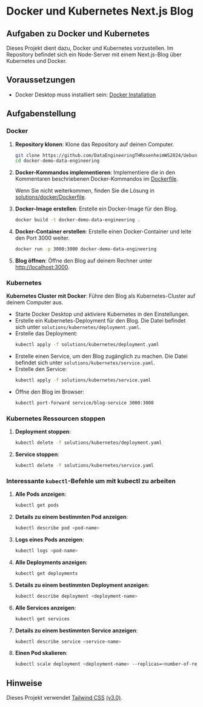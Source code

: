 # Docker und Kubernetes Next.js Blog

## Aufgaben zu Docker und Kubernetes

Dieses Projekt dient dazu, Docker und Kubernetes vorzustellen. Im Repository befindet sich ein Node-Server mit einem Next.js-Blog über Kubernetes und Docker.

## Voraussetzungen

- Docker Desktop muss installiert sein: [Docker Installation](https://docs.docker.com/get-docker/)

## Aufgabenstellung

### Docker

1. **Repository klonen**: Klone das Repository auf deinen Computer.

   ```bash
   git clone https://github.com/DataEngineeringTHRosenheimWS2024/Uebungen
   cd docker-demo-data-engineering
   ```

2. **Docker-Kommandos implementieren**: Implementiere die in den Kommentaren beschriebenen Docker-Kommandos im [Dockerfile](Dockerfile).

   Wenn Sie nicht weiterkommen, finden Sie die Lösung in [solutions/docker/Dockerfile](solutions/docker/Dockerfile).

3. **Docker-Image erstellen**: Erstelle ein Docker-Image für den Blog.

   ```bash
   docker build -t docker-demo-data-engineering .
   ```

4. **Docker-Container erstellen**: Erstelle einen Docker-Container und leite den Port 3000 weiter.

   ```bash
   docker run -p 3000:3000 docker-demo-data-engineering
   ```

5. **Blog öffnen**: Öffne den Blog auf deinem Rechner unter [http://localhost:3000](http://localhost:3000).

### Kubernetes

**Kubernetes Cluster mit Docker**: Führe den Blog als Kubernetes-Cluster auf deinem Computer aus.

- Starte Docker Desktop und aktiviere Kubernetes in den Einstellungen.
- Erstelle ein Kubernetes-Deployment für den Blog. Die Datei befindet sich unter `solutions/kubernetes/deployment.yaml`.
- Erstelle das Deployment:
  ```bash
  kubectl apply -f solutions/kubernetes/deployment.yaml
  ```
- Erstelle einen Service, um den Blog zugänglich zu machen. Die Datei befindet sich unter `solutions/kubernetes/service.yaml`.
- Erstelle den Service:
  ```bash
  kubectl apply -f solutions/kubernetes/service.yaml
  ```
- Öffne den Blog im Browser:
  ```bash
  kubectl port-forward service/blog-service 3000:3000
  ```

### Kubernetes Ressourcen stoppen

1. **Deployment stoppen**:

   ```bash
   kubectl delete -f solutions/kubernetes/deployment.yaml
   ```

2. **Service stoppen**:
   ```bash
   kubectl delete -f solutions/kubernetes/service.yaml
   ```

### Interessante `kubectl`-Befehle um mit kubectl zu arbeiten

1. **Alle Pods anzeigen**:

   ```bash
   kubectl get pods
   ```

2. **Details zu einem bestimmten Pod anzeigen**:

   ```bash
   kubectl describe pod <pod-name>
   ```

3. **Logs eines Pods anzeigen**:

   ```bash
   kubectl logs <pod-name>
   ```

4. **Alle Deployments anzeigen**:

   ```bash
   kubectl get deployments
   ```

5. **Details zu einem bestimmten Deployment anzeigen**:

   ```bash
   kubectl describe deployment <deployment-name>
   ```

6. **Alle Services anzeigen**:

   ```bash
   kubectl get services
   ```

7. **Details zu einem bestimmten Service anzeigen**:

   ```bash
   kubectl describe service <service-name>
   ```

8. **Einen Pod skalieren**:
   ```bash
   kubectl scale deployment <deployment-name> --replicas=<number-of-replicas>
   ```

## Hinweise

Dieses Projekt verwendet [Tailwind CSS](https://tailwindcss.com) [(v3.0)](https://tailwindcss.com/blog/tailwindcss-v3).
